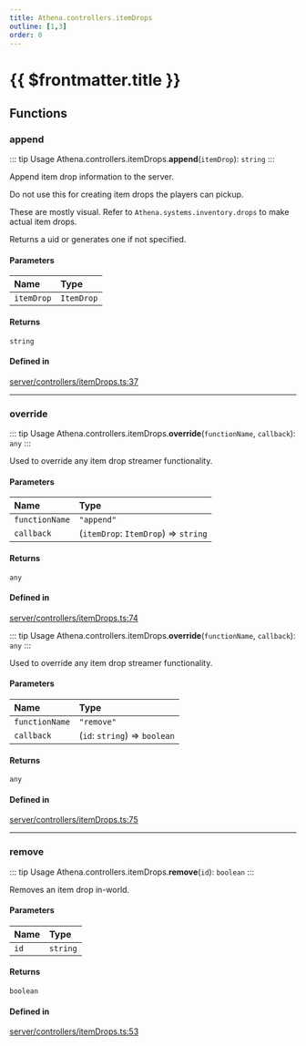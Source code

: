 ```yaml
---
title: Athena.controllers.itemDrops
outline: [1,3]
order: 0
---
```


# {{ $frontmatter.title }}


## Functions

### append

::: tip Usage
Athena.controllers.itemDrops.**append**(`itemDrop`): `string`
:::

Append item drop information to the server.

Do not use this for creating item drops the players can pickup.

These are mostly visual. Refer to `Athena.systems.inventory.drops` to make actual item drops.

Returns a uid or generates one if not specified.

#### Parameters

| Name | Type |
| :------ | :------ |
| `itemDrop` | `ItemDrop` |

#### Returns

`string`

#### Defined in

[server/controllers/itemDrops.ts:37](https://github.com/Stuyk/altv-athena/blob/d68aa20/src/core/server/controllers/itemDrops.ts#L37)

___

### override

::: tip Usage
Athena.controllers.itemDrops.**override**(`functionName`, `callback`): `any`
:::

Used to override any item drop streamer functionality.

#### Parameters

| Name | Type |
| :------ | :------ |
| `functionName` | ``"append"`` |
| `callback` | (`itemDrop`: `ItemDrop`) => `string` |

#### Returns

`any`

#### Defined in

[server/controllers/itemDrops.ts:74](https://github.com/Stuyk/altv-athena/blob/d68aa20/src/core/server/controllers/itemDrops.ts#L74)

::: tip Usage
Athena.controllers.itemDrops.**override**(`functionName`, `callback`): `any`
:::

Used to override any item drop streamer functionality.

#### Parameters

| Name | Type |
| :------ | :------ |
| `functionName` | ``"remove"`` |
| `callback` | (`id`: `string`) => `boolean` |

#### Returns

`any`

#### Defined in

[server/controllers/itemDrops.ts:75](https://github.com/Stuyk/altv-athena/blob/d68aa20/src/core/server/controllers/itemDrops.ts#L75)

___

### remove

::: tip Usage
Athena.controllers.itemDrops.**remove**(`id`): `boolean`
:::

Removes an item drop in-world.

#### Parameters

| Name | Type |
| :------ | :------ |
| `id` | `string` |

#### Returns

`boolean`

#### Defined in

[server/controllers/itemDrops.ts:53](https://github.com/Stuyk/altv-athena/blob/d68aa20/src/core/server/controllers/itemDrops.ts#L53)

